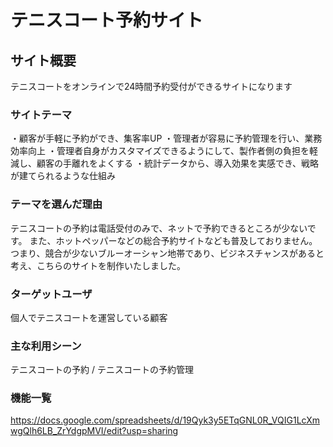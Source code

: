 # テニスコート予約サイト

## サイト概要
テニスコートをオンラインで24時間予約受付ができるサイトになります

### サイトテーマ
・顧客が手軽に予約ができ、集客率UP
・管理者が容易に予約管理を行い、業務効率向上
・管理者自身がカスタマイズできるようにして、製作者側の負担を軽減し、顧客の手離れをよくする
・統計データから、導入効果を実感でき、戦略が建てられるような仕組み


### テーマを選んだ理由
テニスコートの予約は電話受付のみで、ネットで予約できるところが少ないです。
また、ホットペッパーなどの総合予約サイトなども普及しておりません。
つまり、競合が少ないブルーオーシャン地帯であり、ビジネスチャンスがあると考え、こちらのサイトを制作いたしました。


### ターゲットユーザ
個人でテニスコートを運営している顧客

### 主な利用シーン
テニスコートの予約 / テニスコートの予約管理


### 機能一覧
https://docs.google.com/spreadsheets/d/19Qyk3y5ETqGNL0R_VQIG1LcXmwgQlh6LB_ZrYdgpMVI/edit?usp=sharing